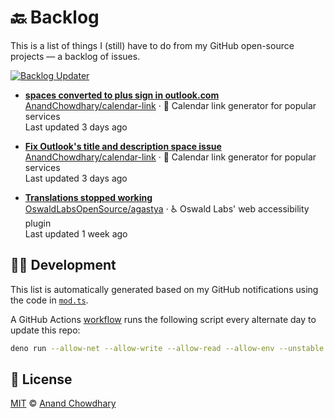 # 🔙 Backlog

This is a list of things I (still) have to do from my GitHub open-source projects — a backlog of issues.

[![Backlog Updater](https://github.com/AnandChowdhary/backlog/workflows/Backlog%20Updater/badge.svg)](https://github.com/AnandChowdhary/backlog/actions)

- **[spaces converted to plus sign in outlook.com](https://github.com/AnandChowdhary/calendar-link/issues/219)**  
[AnandChowdhary/calendar-link](https://github.com/AnandChowdhary/calendar-link) · 📅 Calendar link generator for popular services  
Last updated 3 days ago  

- **[Fix Outlook's title and description space issue](https://github.com/AnandChowdhary/calendar-link/pulls/266)**  
[AnandChowdhary/calendar-link](https://github.com/AnandChowdhary/calendar-link) · 📅 Calendar link generator for popular services  
Last updated 3 days ago  

- **[Translations stopped working](https://github.com/OswaldLabsOpenSource/agastya/issues/683)**  
[OswaldLabsOpenSource/agastya](https://github.com/OswaldLabsOpenSource/agastya) · ♿ Oswald Labs' web accessibility plugin  
Last updated 1 week ago  


## 👩‍💻 Development

This list is automatically generated based on my GitHub notifications using the code in [`mod.ts`](./mod.ts).

A GitHub Actions [workflow](./.github/workflows/update.yml) runs the following script every alternate day to update this repo:

```bash
deno run --allow-net --allow-write --allow-read --allow-env --unstable mod.ts
```

## 📄 License

[MIT](./LICENSE) © [Anand Chowdhary](https://anandchowdhary.com)
